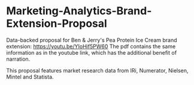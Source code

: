# Marketing-Analytics-Brand-Extension-Proposal
Data-backed proposal for Ben &amp; Jerry's Pea Protein Ice Cream brand extension:
https://youtu.be/YIoHif5PW60
The pdf contains the same information as in the youtube link, which has the additional benefit of narration.

This proposal features market research data from IRi, Numerator, Nielsen, Mintel and Statista.
